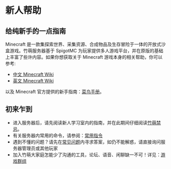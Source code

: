 # 新人帮助

## 给纯新手的一点指南

Minecraft 是一款集探索世界、采集资源、合成物品及生存冒险于一体的开放式沙盒游戏。竹萌服务器基于 SpigotMC 为玩家提供多人游戏平台，并在原版的基础上丰富了些许内容。如果你想获取关于 Minecraft 游戏本身的相关帮助，你可以参考:

* [中文 Minecraft Wiki](https://minecraft-zh.gamepedia.com/)
* [英文 Minecraft Wiki](https://minecraft.gamepedia.com/Minecraft/)

以及 Minecraft 官方提供的新手指南：[菜鸟手册](https://minecraft-zh.gamepedia.com/教程/菜鸟手册)。

## 初来乍到

* 进入服务器后，请先阅读新人学习室内的指南，并在此期间仔细阅读[竹萌禁忌](start/rules.md)。
* 有关服务器内常用的命令，请参阅：[常用指令](start/commands.md)
* 遇到不懂的问题？请先在[常见问题](start/fqs.md)内寻求答案，如仍不能解惑，请直接询问服务器管理员或其他玩家
* 加入竹萌大家庭怎能少了沟通的工具，论坛、语音、闲聊缺一不可！详见：[游戏群组](start/groups.md)



